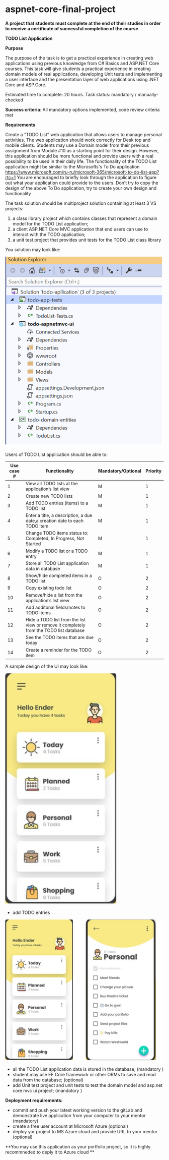 # aspnet-core-final-project

 **A project that students must complete at the end of their studies in order to receive a certificate of successful completion of the course** 

**TODO List Application**

**Purpose**

The purpose of the task is to get a practical experience in creating web applications using previous knowledge from C# Basics and ASP.NET  Core courses. This task will give students a practical experience in creating domain models of real applications, developing Unit tests and  implementing a user interface and the presentation layer of web applications using .NET Core and ASP.Core.  

Estimated time to complete: 20 hours. 
Task status: mandatory / manually-checked

**Success criteria**: All mandatory options implemented, code review criteria met

**Requirements**

 Create a “TODO List” web application that allows users to manage personal activities.
The web application should work correctly for Desk top and mobile clients.
Students may use a Domain model from their previous assignment from Module #10 as a starting point for their design.  However, this application should be more functional and provide users with a real possibility to be used in their daily life.
The functionality of the TODO List application might be similar to the Microsofts's To Do application https://www.microsoft.com/ru-ru/microsoft-365/microsoft-to-do-list-app?rtc=1 
You are encouraged to briefly look through the application to figure out what  your application could provide to the users. Don’t try to copy the design of the above To Do application, try to create your own design and functionality

The task solution should be multiproject solution containing at least 3 VS projects:

1. a class library project which contains classes that represent a domain model for the TODO List application;
2. a client ASP.NET Core MVC  application that end users can use to interact with the TODO application;
3. a unit test project that provides unit tests for the TODO List class library

You solution may look like:

![](images/todo-solition.png) 

Users of TODO List application should be able to:



| Use case # | Functionality | Mandatory/Optional | Priority |
| ------ | ------ |------ |------ |
 |1 | View all TODO lists at the application’s list view  |M |1 |
| 2 | Create new TODO lists  |M |1 |
| 3 | Add TODO entries (items) to a TODO list  |M |1 |
| 4 | Enter a title, a description, a due date,a creation date to each TODO item |M |1 |
| 5 | Change TODO items status to: Completed, In Progress, Not Started     |M |1 |
| 6 | Modify a TODO list or a TODO entry   |M |1 |
| 7 | Store all TODO List application data in database |M |1 |
| 8 | Show/hide completed items in a TODO list    |O |2 |
| 9 | Copy existing todo list     |O |2 |
| 10 |Remove/hide a list from the  application’s list view     |O |2 |
| 11 |Add additonal fields/notes to TODO items |O |2 |
| 12 |Hide a TODO list from the list view or remove it completely from the TODO list database|O |2 |
| 13 | See the TODO items that are due today |O |2 |
| 14 | Create a reminder for the TODO item  |O |2 |
 
A sample design of the UI may look like:

![](images/ToDo-Lists.png) 
 
- add TODO entries
 
![](images/ToDo-List-Items.png) 
 

- all the TODO List application data is stored in the database; (mandatory )
- student may use EF Core framework or other ORMs to save and read data from the database; (optional)
- add Unit test project and  unit tests to test the domain model and asp.net core mvc ui project; (mandatory )

**Deployment requirements:**

- commit and push your latest working version to the gitLab and demonstrate live application from your computer to your mentor (mandatory)
- create a free user account at Microsoft Azure (optional)
- deploy yor project to MS Azure cloud and provide URL to your mentor (optional)

 **You may use this application as your portfolio project, so it is highly recommneded to deply it to Azure cloud **
